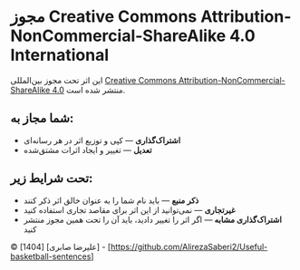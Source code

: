 # مجوز Creative Commons Attribution-NonCommercial-ShareAlike 4.0 International

این اثر تحت مجوز بین‌المللی 
[Creative Commons Attribution-NonCommercial-ShareAlike 4.0](https://creativecommons.org/licenses/by-nc-sa/4.0/deed.fa) 
منتشر شده است.

## شما مجاز به:
- **اشتراک‌گذاری** — کپی و توزیع اثر در هر رسانه‌ای
- **تعدیل** — تغییر و ایجاد اثرات مشتق‌شده

## تحت شرایط زیر:
- **ذکر منبع** — باید نام شما را به عنوان خالق اثر ذکر کنند
- **غیرتجاری** — نمی‌توانید از این اثر برای مقاصد تجاری استفاده کنید
- **اشتراک‌گذاری مشابه** — اگر اثر را تغییر دادید، باید آن را تحت همین مجوز منتشر کنید

© [1404] [علیرضا صابری] - [https://github.com/AlirezaSaberi2/Useful-basketball-sentences]